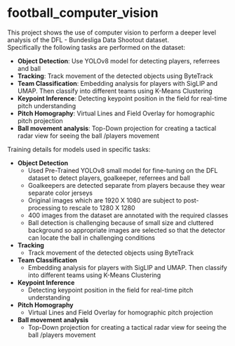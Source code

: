 # football_computer_vision

This project shows the use of computer vision to perform a deeper level analysis of the DFL - Bundesliga Data Shootout dataset.  
Specifically the following tasks are performed on the dataset:

- **Object Detection**: Use YOLOv8 model for detecting players, referrees and ball
- **Tracking**: Track movement of the detected objects using ByteTrack
- **Team Classification**: Embedding analysis for players with SigLIP and UMAP. Then classify into different teams using K-Means Clustering
- **Keypoint Inference**: Detecting keypoint position in the field for real-time pitch understanding
- **Pitch Homography**: Virtual Lines and Field Overlay for homographic pitch projection
- **Ball movement analysis**: Top-Down projection for creating a tactical radar view for seeing the ball /players movement

Training details for models used in specific tasks:

- **Object Detection**
  - Used Pre-Trained YOLOv8 small model for fine-tuning on the DFL dataset to detect players, goalkeeper, referrees and ball
  - Goalkeepers are detected separate from players because they wear separate color jerseys
  - Original images which are 1920 X 1080 are subject to post-processing to rescale to 1280 X 1280
  - 400 images from the dataset are annotated with the required classes
  - Ball detection is challenging because of small size and cluttered background so appropriate images are selected so that the detector can locate the ball in challenging conditions
- **Tracking**
  - Track movement of the detected objects using ByteTrack  
- **Team Classification**
  - Embedding analysis for players with SigLIP and UMAP. Then classify into different teams using K-Means Clustering
- **Keypoint Inference**
  - Detecting keypoint position in the field for real-time pitch understanding
- **Pitch Homography**
  - Virtual Lines and Field Overlay for homographic pitch projection
- **Ball movement analysis**
  - Top-Down projection for creating a tactical radar view for seeing the ball /players movement
